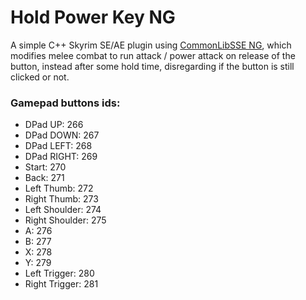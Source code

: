 # Hold Power Key NG

A simple C++ Skyrim SE/AE plugin using [CommonLibSSE NG](https://github.com/CharmedBaryon/CommonLibSSE-NG), which modifies melee combat to run attack / power attack on release of the button, instead after some hold time, disregarding if the button is still clicked or not.

### Gamepad buttons ids:
- DPad UP: 266
- DPad DOWN: 267
- DPad LEFT: 268
- DPad RIGHT: 269
- Start: 270
- Back: 271
- Left Thumb: 272
- Right Thumb: 273
- Left Shoulder: 274
- Right Shoulder: 275
- A: 276
- B: 277
- X: 278
- Y: 279
- Left Trigger: 280
- Right Trigger: 281
